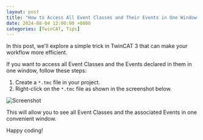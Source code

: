 ```yaml
---
layout: post
title: "How to Access All Event Classes and Their Events in One Window in TwinCAT 3"
date: 2024-08-04 12:00:00 +0000
categories: [TwinCAT, Tips]
---
```


In this post, we'll explore a simple trick in TwinCAT 3 that can make your workflow more efficient.

If you want to access all Event Classes and the Events declared in them in one window, follow these steps:

1. Create a `*.tmc` file in your project.
2. Right-click on the `*.tmc` file as shown in the screenshot below.

![Screenshot](/assets/images/twincat-trick.png)

This will allow you to see all Event Classes and the associated Events in one convenient window.

Happy coding!
